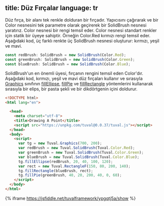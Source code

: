 title: Düz Fırçalar
language: tr
---
Düz fırça, bir alanı tek renkle dolduran bir fırçadır. Yapıcısını çağırarak ve bir Color nesnesini tek parametre olarak geçirerek bir SolidBrush nesnesi yaratırız. Color nesnesi bir rengi temsil eder. Color nesnesi standart renkler için statik bir üyeye sahiptir. Örneğin Color.Red kırmızı rengi temsil eder. Aşağıdaki kod, üç farklı renkte üç SolidBrush nesnesi oluşturur: kırmızı, yeşil ve mavi.
```typescript
const redBrush: SolidBrush = new SolidBrush(Color.Red);
const greenBrush: SolidBrush = new SolidBrush(Color.Green);
const blueBrush: SolidBrush = new SolidBrush(Color.Blue);
```
SolidBrush'un en önemli üyesi, fırçanın rengini temsil eden Color'dır.
Aşağıdaki kod, kırmızı, yeşil ve mavi düz fırçaları kullanır ve sırasıyla [Graphics](03.00.TheGraphicsClass.html) sınıfının [fillEllipse](03.16.fillEllipse.html), [fillPie](03.18.fillPie.html) ve [fillRectangle](03.20.fillRectangle.html) yöntemlerini kullanarak sırasıyla bir elips, bir pasta şekli ve bir dikdörtgenin içini doldurur.
```html
<!DOCTYPE html>
<html lang="en">

  <head>
    <meta charset="utf-8">
    <title>Drawing A Point</title>
    <script src="https://unpkg.com/tuval@0.0.37/tuval.js"></script>
  </head>
  <body>
    <script>
      var tg = new Tuval.Graphics(700, 200);
      var redBrush = new Tuval.SolidBrush(Tuval.Color.Red);
      var greenBrush = new Tuval.SolidBrush(Tuval.Color.Green);
      var blueBrush = new Tuval.SolidBrush(Tuval.Color.Blue);
      tg.fillEllipse(redBrush, 20, 40, 100, 120);
      var rect = new Tuval.RectangleF(150, 80, 200, 140);
      tg.fillRectangle(blueBrush, rect);
      tg.fillPie(greenBrush, 40, 20, 200, 40, 0, 60);
    </script>
  </body>
</html>
```
{% iframe https://jsfiddle.net/tuvalframework/ypgqtj5a/show %}
